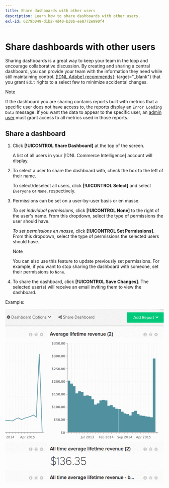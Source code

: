 ```yaml
---
title: Share dashboards with other users
description: Learn how to share dashboards with other users.
exl-id: 6279b049-d1b2-4d40-b30b-ee8772e990f4
---
```

# Share dashboards with other users

Sharing dashboards is a great way to keep your team in the loop and encourage collaborative discussion. By creating and sharing a central dashboard, you can provide your team with the information they need while still maintaining control. [[!DNL Adobe] recommends](../../best-practices/share-dashboard-best-practice.md){: target="_blank"} that you grant `Edit` rights to a select few to minimize accidental changes.

>[!NOTE]
>
>If the dashboard you are sharing contains reports built with metrics that a specific user does not have access to, the reports display an `Error Loading Data` message. If you want the data to appear to the specific user, an [admin user](../../administrator/user-management/user-management.md) must grant access to all metrics used in those reports.

## Share a dashboard

1. Click **[!UICONTROL Share Dashboard]** at the top of the screen.

   A list of all users in your [!DNL Commerce Intelligence] account will display.

1. To select a user to share the dashboard with, check the box to the left of their name.

   To select/deselect all users, click **[!UICONTROL Select]** and select `Everyone` or `None`, respectively.

1. Permissions can be set on a user-by-user basis or en masse.

    *To set individual permissions*, click **[!UICONTROL None]** to the right of the user's name. From this dropdown, select the type of permissions the user should have.

    *To set permissions en masse*, click **[!UICONTROL Set Permissions]**. From this dropdown, select the type of permissions the selected users should have.

    >[!NOTE]
    >
    >You can also use this feature to update previously set permissions. For example, if you want to stop sharing the dashboard with someone, set their permissions to `None`.

1. To share the dashboard, click **[!UICONTROL Save Changes]**. The selected user(s) will receive an email inviting them to view the dashboard.

Example:

![share dashboard](../../assets/Share_Dashboards.gif)

